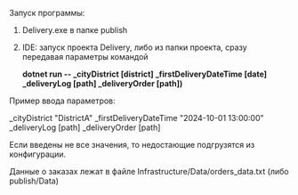 Запуск программы: 
1. Delivery.exe в папке publish 

2. IDE: запуск проекта Delivery,
     либо из папки проекта, сразу передавая параметры командой

   **dotnet run -- _cityDistrict [district] _firstDeliveryDateTime [date] _deliveryLog [path] _deliveryOrder [path])**

Пример ввода параметров: 

 _cityDistrict "DistrictA" _firstDeliveryDateTime "2024-10-01 13:00:00" _deliveryLog [path] _deliveryOrder [path]
 
Если введены не все значения, то недостающие подгрузятся из конфигурации. 

Данные о заказах лежат в файле Infrastructure/Data/orders_data.txt (либо publish/Data)
